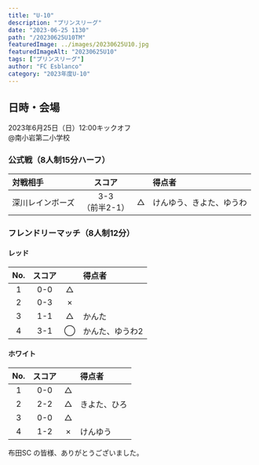 ```yaml
---
title: "U-10"
description: "プリンスリーグ"
date: "2023-06-25 1130"
path: "/20230625U10TM"
featuredImage: ../images/20230625U10.jpg
featuredImageAlt: "20230625U10"
tags: ["プリンスリーグ"]
author: "FC Esblanco"
category: "2023年度U-10"
---
```


## 日時・会場

2023年6月25日（日）12:00キックオフ<br>
@南小岩第二小学校


### 公式戦（8人制15分ハーフ）　

| 対戦相手| スコア |   | 得点者  |
|:----|:------:|:-:|:--------|
| 深川レインボーズ| 3-3<br>（前半2-1） | △ |けんゆう、きよた、ゆうわ|


### フレンドリーマッチ（8人制12分）

#### レッド

| No.| スコア |   | 得点者  |
|:--:|:------:|:-:|:--------|
| 1  | 0-0 | △ ||
| 2  | 0-3 | × ||
| 3  | 1-1 | △ |かんた|
| 4  | 3-1 | ◯ |かんた、ゆうわ2|


#### ホワイト

| No.| スコア |   | 得点者  |
|:--:|:------:|:-:|:--------|
| 1  | 0-0 | △ ||
| 2  | 2-2 | △ |きよた、ひろ|
| 3  | 0-0 | △ ||
| 4  | 1-2 | × |けんゆう|


布田SC の皆様、ありがとうございました。